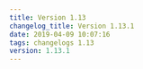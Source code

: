 ```yaml
---
title: Version 1.13
changelog_title: Version 1.13.1
date: 2019-04-09 10:07:16 
tags: changelogs 1.13
version: 1.13.1
---
```

<script src="https://gist.github.com/spinnaker-release/aba784ce73cfe97ec502e12ee0f532f3.js"/>
